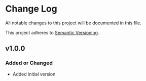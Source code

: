 # Change Log

All notable changes to this project will be documented in this file.

This project adheres to [Semantic Versioning](http://semver.org/).

## v1.0.0

### Added or Changed

- Added initial version
